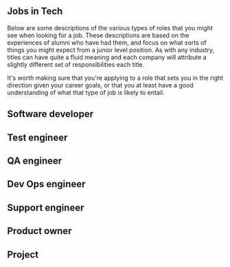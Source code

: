 ## Jobs in Tech
Below are some descriptions of the various types of roles that you might see when looking for a job. These descriptions are based on the experiences of alumni who have had them, and focus on what sorts of things you might expect from a junior level position. As with any industry, titles can have quite a fluid meaning and each company will attribute a slightly different set of responsibilities each title.

It's worth making sure that you're applying to a role that sets you in the right direction given your career goals, or that you at least have a good understanding of what that type of job is likely to entail.

## Software developer

## Test engineer

## QA engineer

## Dev Ops engineer

## Support engineer

## Product owner

## Project 
